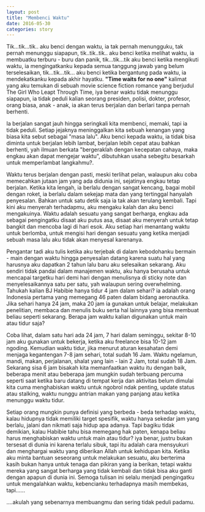 ```yaml
---
layout: post
title: "Membenci Waktu"
date: 2016-05-30
categories: story
---
```

Tik...tik...tik.. aku benci dengan waktu, ia tak pernah menungguku, tak pernah menunggu siapapun, tik..tik..tik.. aku benci ketika melihat waktu, ia membuatku terburu - buru dan panik, tik...tik...tik aku benci ketika mengikuti waktu<!--more-->, ia mengingatkanku kepada semua tanggung jawab yang belum terselesaikan, tik...tik...tik... aku benci ketika bergantung pada waktu, ia mendekatkanku kepada akhir hayatku. **"Time waits for no one"** kalimat yang aku temukan di sebuah movie science fiction romance yang berjudul The Girl Who Leapt Through Time, iya benar waktu tidak menunggu siapapun, ia tidak peduli kalian seorang presiden, polisi, dokter, profesor, orang biasa, anak - anak, ia akan terus berjalan dan berlari tanpa pernah berhenti.

Ia berjalan sangat jauh hingga seringkali kita membenci, memaki, tapi ia tidak peduli. Setiap jejaknya meninggalkan kita sebuah kenangan yang biasa kita sebut sebagai "masa lalu". Aku benci kepada waktu, ia tidak bisa diminta untuk berjalan lebih lambat, berjalan lebih cepat atau bahkan berhenti, yah ilmuan berkata "bergeraklah dengan kecepatan cahaya, maka engkau akan dapat mengejar waktu", dibutuhkan usaha sebegitu besarkah untuk memperlambat langkahmu?.

Waktu terus berjalan dengan pasti, meski terlihat pelan, walaupun aku coba memecahkan jutaan jam yang ada didunia ini, sejatinya engkau tetap berjalan. Ketika kita lengah, ia berlalu dengan sangat kencang, bagai mobil dengan roket, ia berlalu dalam sekejap mata dan yang tertinggal hanyalah penyesalan. Bahkan untuk satu detik saja ia tak akan terulang kembali. Tapi kini aku menyerah terhadapmu, aku mengaku kalah dan aku benci mengakuinya. Waktu adalah sesuatu yang sangat berharga, engkau ada sebagai pengingatku disaat aku putus asa, disaat aku menyerah untuk tetap bangkit dan mencoba lagi di hari esok. Aku setiap hari menantang waktu untuk berlomba, untuk mengisi hari dengan sesuatu yang ketika menjadi sebuah masa lalu aku tidak akan menyesal karenanya.

Pengantar tadi aku tulis ketika aku terjebak di dalam kebodohanku bermain - main dengan waktu hingga penyesalan datang karena suatu hal yang harusnya aku dapatkan 2 tahun lalu baru aku selesaikan sekarang. Aku sendiri tidak pandai dalam manajemen waktu, aku hanya berusaha untuk mencapai targetku hari demi hari dengan menulisnya di sticky note dan menyelesaikannya satu per satu, yah walaupun sering overwhelming. Tahukah kalian BJ Habibie hanya tidur 4 jam dalam sehari? ia adalah orang Indonesia pertama yang memegang 46 paten dalam bidang aeronautika. Jika sehari hanya 24 jam, maka 20 jam ia gunakan untuk belajar, melakukan penelitian, membaca dan menulis buku serta hal lainnya yang bisa membuat beliau seperti sekarang. Berapa jam waktu kalian digunakan untuk main atau tidur saja?

Coba lihat, dalam satu hari ada 24 jam, 7 hari dalam seminggu, sekitar 8-10 jam aku gunakan untuk bekerja, ketika aku freelance bisa 10-12 jam ngoding. Kemudian waktu tidur, jika menurut aturan kesahatan demi menjaga kegantengan 7-8 jam sehari, total sudah 16 Jam. Waktu ngelamun, mandi, makan, perjalanan, shalat yang lain - lain 2 Jam, total sudah 18 Jam. Sekarang sisa 6 jam bisakah kita memanfaatkan waktu itu dengan baik, beberapa menit atau beberapa jam mungkin sudah terbuang percuma seperti saat ketika baru datang di tempat kerja dan aktivitas belum dimulai kita cuma menghabiskan waktu untuk ngobrol ndak penting, update status atau stalking, waktu nunggu antrian makan yang panjang atau ketika menunggu waktu tidur.

Setiap orang mungkin punya definisi yang berbeda - beda terhadap waktu, kalau hidupnya tidak memiliki target spesifik, waktu hanya sekedar jam yang berlalu, jalani dan nikmati saja hidup apa adanya. Tapi bagiku tidak demikian, kalau Habibie tahu bisa memegang hak paten, kenapa beliau harus menghabiskan waktu untuk main atau tidur? iya benar, justru bukan tersesat di dunia ini karena terlalu sibuk, tapi itu adalah cara mensyukuri dan menghargai waktu yang diberikan Allah untuk kehidupan kita. Ketika aku minta bantuan seseorang untuk melakukan sesuatu, aku berterima kasih bukan hanya untuk tenaga dan pikiran yang ia berikan, tetapi waktu mereka yang sangat berharga yang tidak kembali dan tidak bisa aku ganti dengan apapun di dunia ini. Semoga tulisan ini selalu menjadi pengingatku untuk mengalahkan waktu, kebencianku terhadapnya masih membekas, tapi......

....akulah yang sebenarnya membuangmu dan sering tidak peduli padamu.
